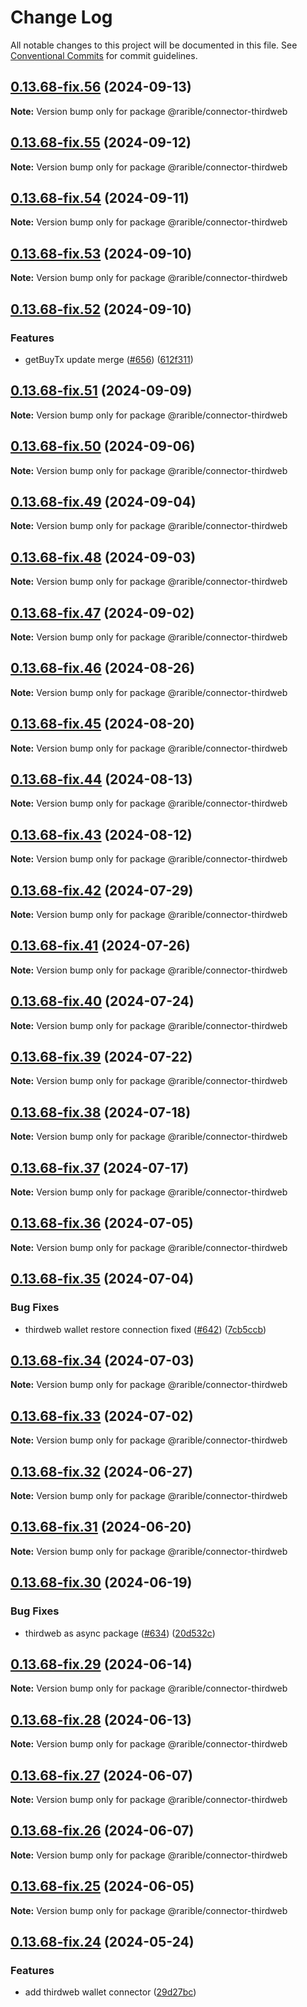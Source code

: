 # Change Log

All notable changes to this project will be documented in this file.
See [Conventional Commits](https://conventionalcommits.org) for commit guidelines.

## [0.13.68-fix.56](https://github.com/rarible/sdk/compare/v0.13.68-fix.55...v0.13.68-fix.56) (2024-09-13)

**Note:** Version bump only for package @rarible/connector-thirdweb

## [0.13.68-fix.55](https://github.com/rarible/sdk/compare/v0.13.68-fix.54...v0.13.68-fix.55) (2024-09-12)

**Note:** Version bump only for package @rarible/connector-thirdweb

## [0.13.68-fix.54](https://github.com/rarible/sdk/compare/v0.13.68-fix.53...v0.13.68-fix.54) (2024-09-11)

**Note:** Version bump only for package @rarible/connector-thirdweb

## [0.13.68-fix.53](https://github.com/rarible/sdk/compare/v0.13.68-fix.52...v0.13.68-fix.53) (2024-09-10)

**Note:** Version bump only for package @rarible/connector-thirdweb

## [0.13.68-fix.52](https://github.com/rarible/sdk/compare/v0.13.68-fix.42...v0.13.68-fix.52) (2024-09-10)

### Features

- getBuyTx update merge ([#656](https://github.com/rarible/sdk/issues/656)) ([612f311](https://github.com/rarible/sdk/commit/612f31138dfd3d693caf03f01fae6f2de200c2a3))

## [0.13.68-fix.51](https://github.com/rarible/sdk/compare/v0.13.68-fix.50...v0.13.68-fix.51) (2024-09-09)

**Note:** Version bump only for package @rarible/connector-thirdweb

## [0.13.68-fix.50](https://github.com/rarible/sdk/compare/v0.13.68-fix.49...v0.13.68-fix.50) (2024-09-06)

**Note:** Version bump only for package @rarible/connector-thirdweb

## [0.13.68-fix.49](https://github.com/rarible/sdk/compare/v0.13.68-fix.48...v0.13.68-fix.49) (2024-09-04)

**Note:** Version bump only for package @rarible/connector-thirdweb

## [0.13.68-fix.48](https://github.com/rarible/sdk/compare/v0.13.68-fix.47...v0.13.68-fix.48) (2024-09-03)

**Note:** Version bump only for package @rarible/connector-thirdweb

## [0.13.68-fix.47](https://github.com/rarible/sdk/compare/v0.13.68-fix.46...v0.13.68-fix.47) (2024-09-02)

**Note:** Version bump only for package @rarible/connector-thirdweb

## [0.13.68-fix.46](https://github.com/rarible/sdk/compare/v0.13.68-fix.45...v0.13.68-fix.46) (2024-08-26)

**Note:** Version bump only for package @rarible/connector-thirdweb

## [0.13.68-fix.45](https://github.com/rarible/sdk/compare/v0.13.68-fix.44...v0.13.68-fix.45) (2024-08-20)

**Note:** Version bump only for package @rarible/connector-thirdweb

## [0.13.68-fix.44](https://github.com/rarible/sdk/compare/v0.13.68-fix.43...v0.13.68-fix.44) (2024-08-13)

**Note:** Version bump only for package @rarible/connector-thirdweb

## [0.13.68-fix.43](https://github.com/rarible/sdk/compare/v0.13.68-fix.42...v0.13.68-fix.43) (2024-08-12)

**Note:** Version bump only for package @rarible/connector-thirdweb

## [0.13.68-fix.42](https://github.com/rarible/sdk/compare/v0.13.68-fix.41...v0.13.68-fix.42) (2024-07-29)

**Note:** Version bump only for package @rarible/connector-thirdweb

## [0.13.68-fix.41](https://github.com/rarible/sdk/compare/v0.13.68-fix.40...v0.13.68-fix.41) (2024-07-26)

**Note:** Version bump only for package @rarible/connector-thirdweb

## [0.13.68-fix.40](https://github.com/rarible/sdk/compare/v0.13.68-fix.39...v0.13.68-fix.40) (2024-07-24)

**Note:** Version bump only for package @rarible/connector-thirdweb

## [0.13.68-fix.39](https://github.com/rarible/sdk/compare/v0.13.68-fix.38...v0.13.68-fix.39) (2024-07-22)

**Note:** Version bump only for package @rarible/connector-thirdweb

## [0.13.68-fix.38](https://github.com/rarible/sdk/compare/v0.13.68-fix.37...v0.13.68-fix.38) (2024-07-18)

**Note:** Version bump only for package @rarible/connector-thirdweb

## [0.13.68-fix.37](https://github.com/rarible/sdk/compare/v0.13.68-fix.36...v0.13.68-fix.37) (2024-07-17)

**Note:** Version bump only for package @rarible/connector-thirdweb

## [0.13.68-fix.36](https://github.com/rarible/sdk/compare/v0.13.68-fix.35...v0.13.68-fix.36) (2024-07-05)

**Note:** Version bump only for package @rarible/connector-thirdweb

## [0.13.68-fix.35](https://github.com/rarible/sdk/compare/v0.13.68-fix.34...v0.13.68-fix.35) (2024-07-04)

### Bug Fixes

- thirdweb wallet restore connection fixed ([#642](https://github.com/rarible/sdk/issues/642)) ([7cb5ccb](https://github.com/rarible/sdk/commit/7cb5ccbc2f08b8f60aafda7148f6c98b3b57c78a))

## [0.13.68-fix.34](https://github.com/rarible/sdk/compare/v0.13.68-fix.33...v0.13.68-fix.34) (2024-07-03)

**Note:** Version bump only for package @rarible/connector-thirdweb

## [0.13.68-fix.33](https://github.com/rarible/sdk/compare/v0.13.68-fix.32...v0.13.68-fix.33) (2024-07-02)

**Note:** Version bump only for package @rarible/connector-thirdweb

## [0.13.68-fix.32](https://github.com/rarible/sdk/compare/v0.13.68-fix.31...v0.13.68-fix.32) (2024-06-27)

**Note:** Version bump only for package @rarible/connector-thirdweb

## [0.13.68-fix.31](https://github.com/rarible/sdk/compare/v0.13.68-fix.30...v0.13.68-fix.31) (2024-06-20)

**Note:** Version bump only for package @rarible/connector-thirdweb

## [0.13.68-fix.30](https://github.com/rarible/sdk/compare/v0.13.68-fix.29...v0.13.68-fix.30) (2024-06-19)

### Bug Fixes

- thirdweb as async package ([#634](https://github.com/rarible/sdk/issues/634)) ([20d532c](https://github.com/rarible/sdk/commit/20d532cc69f5f2ee5ea1c2d48c3ee30805fc125d))

## [0.13.68-fix.29](https://github.com/rarible/sdk/compare/v0.13.68-fix.28...v0.13.68-fix.29) (2024-06-14)

**Note:** Version bump only for package @rarible/connector-thirdweb

## [0.13.68-fix.28](https://github.com/rarible/sdk/compare/v0.13.68-fix.27...v0.13.68-fix.28) (2024-06-13)

**Note:** Version bump only for package @rarible/connector-thirdweb

## [0.13.68-fix.27](https://github.com/rarible/sdk/compare/v0.13.68-fix.26...v0.13.68-fix.27) (2024-06-07)

**Note:** Version bump only for package @rarible/connector-thirdweb

## [0.13.68-fix.26](https://github.com/rarible/sdk/compare/v0.13.68-fix.25...v0.13.68-fix.26) (2024-06-07)

**Note:** Version bump only for package @rarible/connector-thirdweb

## [0.13.68-fix.25](https://github.com/rarible/sdk/compare/v0.13.68-fix.24...v0.13.68-fix.25) (2024-06-05)

**Note:** Version bump only for package @rarible/connector-thirdweb

## [0.13.68-fix.24](https://github.com/rarible/sdk/compare/v0.13.68-fix.23...v0.13.68-fix.24) (2024-05-24)

### Features

- add thirdweb wallet connector ([29d27bc](https://github.com/rarible/sdk/commit/29d27bc1d8f8741ec202cffd9728b64be4e7fdd7))
